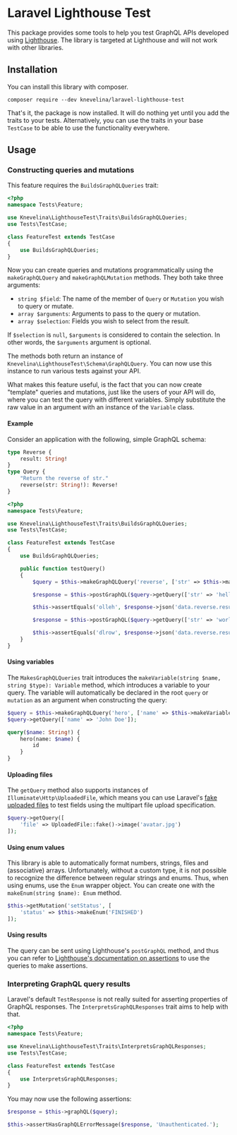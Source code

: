 # Laravel Lighthouse Test
This package provides some tools to help you test GraphQL APIs developed using [Lighthouse](https://www.lighthouse-php.com/). The library is targeted at Lighthouse and will not work with other libraries.

## Installation
You can install this library with composer.

```
composer require --dev knevelina/laravel-lighthouse-test
```

That's it, the package is now installed. It will do nothing yet until you add the traits to your tests. Alternatively, you can use the traits in your base `TestCase` to be able to use the functionality everywhere.

## Usage

### Constructing queries and mutations
This feature requires the `BuildsGraphQLQueries` trait:

```php
<?php
namespace Tests\Feature;

use Knevelina\LighthouseTest\Traits\BuildsGraphQLQueries;
use Tests\TestCase;

class FeatureTest extends TestCase
{
    use BuildsGraphQLQueries;
}
```

Now you can create queries and mutations programmatically using the `makeGraphQLQuery` and  `makeGraphQLMutation` methods. They both take three arguments:

- `string $field`: The name of the member of `Query` or `Mutation` you wish to query or mutate.
- `array $arguments`: Arguments to pass to the query or mutation.
- `array $selection`: Fields you wish to select from the result.

If `$selection` is `null`, `$arguments` is considered to contain the selection. In other words, the `$arguments` argument is optional.

The methods both return an instance of `Knevelina\LighthouseTest\Schema\GraphQLQuery`. You can now use this instance to run various tests against your API.

What makes this feature useful, is the fact that you can now create "template" queries and mutations, just like the users of your API will do, where you can test the query with different variables. Simply substitute the raw value in an argument with an instance of the `Variable` class.

#### Example
Consider an application with the following, simple GraphQL schema:

```graphql
type Reverse {
    result: String!
}
type Query {
    "Return the reverse of str."
    reverse(str: String!): Reverse!
}
```

```php
<?php
namespace Tests\Feature;

use Knevelina\LighthouseTest\Traits\BuildsGraphQLQueries;
use Tests\TestCase;

class FeatureTest extends TestCase
{
    use BuildsGraphQLQueries;

    public function testQuery()
    {
        $query = $this->makeGraphQLQuery('reverse', ['str' => $this->makeVariable('str', 'String!'))], []);

        $response = $this->postGraphQL($query->getQuery(['str' => 'hello']));

        $this->assertEquals('olleh', $response->json('data.reverse.result'));

        $response = $this->postGraphQL($query->getQuery(['str' => 'world']));

        $this->assertEquals('dlrow', $response->json('data.reverse.result'));
    }
}
```

#### Using variables
The `MakesGraphQLQueries` trait introduces the `makeVariable(string $name, string $type): Variable` method, which introduces a variable to your query. The variable will automatically be declared in the root `query` or `mutation` as an argument when constructing the query:

```php
$query = $this->makeGraphQLQuery('hero', ['name' => $this->makeVariable('name', 'String!'), ['id']);
$query->getQuery(['name' => 'John Doe']);
```

```graphql
query($name: String!) {
    hero(name: $name) {
        id
    }
}
```

#### Uploading files
The `getQuery` method also supports instances of `Illuminate\Http\UploadedFile`, which means you can use Laravel's [fake uploaded files](https://laravel.com/docs/7.x/http-tests#testing-file-uploads) to test fields using the multipart file upload specification.

```php
$query->getQuery([
    'file' => UploadedFile::fake()->image('avatar.jpg')
]);
```

#### Using enum values
This library is able to automatically format numbers, strings, files and (associative) arrays. Unfortunately, without a custom type, it is not possible to recognize the difference between regular strings and enums. Thus, when using enums, use the `Enum` wrapper object. You can create one with the `makeEnum(string $name): Enum` method.

```php
$this->getMutation('setStatus', [
    'status' => $this->makeEnum('FINISHED')
]);
```

#### Using results
The query can be sent using Lighthouse's `postGraphQL` method, and thus you can refer to [Lighthouse's documentation on assertions](https://lighthouse-php.com/4.10/testing/phpunit.html#assertions) to use the queries to make assertions.

### Interpreting GraphQL query results
Laravel's default `TestResponse` is not really suited for asserting properties of GraphQL responses. The `InterpretsGraphQLResponses` trait aims to help with that.

```php
<?php
namespace Tests\Feature;

use Knevelina\LighthouseTest\Traits\InterpretsGraphQLResponses;
use Tests\TestCase;

class FeatureTest extends TestCase
{
    use InterpretsGraphQLResponses;
}
```

You may now use the following assertions:

```php
$response = $this->graphQL($query);

$this->assertHasGraphQLErrorMessage($response, 'Unauthenticated.');
```
